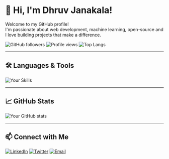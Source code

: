 # 👋 Hi, I'm Dhruv Janakala!

Welcome to my GitHub profile!  
I'm passionate about web development, machine learning, open-source and I love building projects that make a difference.

![GitHub followers](https://img.shields.io/github/followers/dhruv-janakala?label=Follow&style=social) ![Profile views](https://komarev.com/ghpvc/?username=dhruv-janakala&color=blue) ![Top Langs](https://img.shields.io/github/languages/top/dhruv-janakala/dhruv-janakala)

---

## 🛠️ Languages & Tools

![Your Skills](https://skillicons.dev/icons?i=html,css,cpp,git,python,md)

---

## 📈 GitHub Stats

![Your GitHub stats](https://github-readme-stats.vercel.app/api?username=dhruv-janakala&show_icons=true&theme=radical)

---

## 📫 Connect with Me

[![LinkedIn](https://img.shields.io/badge/LinkedIn-blue?logo=linkedin&logoColor=white)](https://www.linkedin.com/in/dhruv-janakala/) [![Twitter](https://img.shields.io/badge/Twitter-blue?logo=twitter&logoColor=white)](https://twitter.com/dhruv-janakala/) [![Email](https://img.shields.io/badge/Email-red?logo=gmail&logoColor=white)](mailto:dhruv.janakala.social@gmail.com)